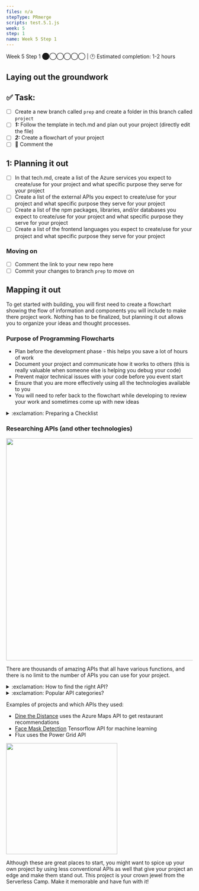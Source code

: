 ```yaml
---
files: n/a
stepType: PRmerge
scripts: test.5.1.js
week: 5
step: 1
name: Week 5 Step 1
---
```

Week 5 Step 1 ⬤◯◯◯◯◯ | 🕐 Estimated completion: 1-2 hours

## Laying out the groundwork

## ✅  Task:
- [ ] Create a new branch called `prep` and create a folder in this branch called `project`
- [ ] ***1:*** Follow the template in tech.md and plan out your project (directly edit the file)
- [ ] ***2:*** Create a flowchart of your project
- [ ] 🚀 Comment the 

## 1: Planning it out
- [ ] In that tech.md, create a list of the Azure services you expect to create/use for your project and what specific purpose they serve for your project
- [ ] Create a list of the external APIs you expect to create/use for your project and what specific purpose they serve for your project
- [ ] Create a list of the npm packages, libraries, and/or databases you expect to create/use for your project and what specific purpose they serve for your project
- [ ] Create a list of the frontend languages you expect to create/use for your project and what specific purpose they serve for your project

### Moving on
- [ ] Comment the link to your new repo here
- [ ] Commit your changes to branch `prep` to move on

## Mapping it out

To get started with building, you will first need to create a flowchart showing the flow of information and components you will include to make there project work. Nothing has to be finalized, but planning it out allows you to organize your ideas and thought processes.

### Purpose of Programming Flowcharts

- Plan before the development phase - this helps you save a lot of hours of work
- Document your project and communicate how it works to others (this is really valuable when someone else is helping you debug your code)
- Prevent major technical issues with your code before you event start
- Ensure that you are more effectively using all the technologies available to you
- You will need to refer back to the flowchart while developing to review your work and sometimes come up with new ideas

<details>
<summary>:exclamation: Preparing a Checklist</summary>
</br> 
As a beginner developer, it is vital that you consider the pros and cons of different technologies before you decide to use them. In this case, you are relatively profient with Azure functions and certain APIs, but for your final project you might find yourself looking into new softwares that you have't interacted before, talking to professionals about them, reading their documentation, and using them in your project.

<br>
<img src="https://i2.wp.com/allhtaccess.info/wp-content/uploads/2018/03/programming.gif?fit=1281%2C716&ssl=1" width=500>

> this you?

You will need to be able to justify your decisions confidently in order to prevent making decisions that will cost you excess time and effort in the developing phase. For this, you will need to start conducting extension research on how the technologies work and how they will be interacting with each other.
<br><br/>
</details>

### Researching APIs (and other technologies)

<img src="https://developers.giphy.com/branch/master/static/api-c99e353f761d318322c853c03ebcf21b.gif" width=600>

There are thousands of amazing APIs that all have various functions, and there is no limit to the number of APIs you can use for your project.

<details>
<summary>:exclamation: How to find the right API?</summary>
</br> 
- Start with a simple Google search or filter through online lists such as [rapidapi.com](rapidapi.com) if you already know what purpose you want your API to serve (e.g. find a location, send an SMS, ...)
- Research lists such as [rapidapi.com](https://rapidapi.com/categories) that have tags/categories that you can filter through to get some ideas if you're looking for 💡 project inspiration 💡 through cool new APIs
- Talk to people in the industry or try watching some API workshops to see what is out there
<br><br/>
</details>

<details>
<summary>:exclamation: Popular API categories?</summary>
</br> 
Some popular API categories previously seen in Serverless Camps include:
- SMS notifications (e.g. Twilio API)
- Location based APIs
- Food related APIs
- Weather APIs
<br><br/>
</details>

Examples of projects and which APIs they used:
- [Dine the Distance](https://bitproject.org/blog/serverless-dine-the-distance) uses the Azure Maps API to get restaurant recommendations
- [Face Mask Detection](https://bitproject.org/blog/serverless-face-mask-detection) Tensorflow API for machine learning
- Flux uses the Power Grid API

<img src="https://twilio-cms-prod.s3.amazonaws.com/images/message-to-mail.width-808.gif" width=300>

Although these are great places to start, you might want to spice up your own project by using less conventional APIs as well that give your project an edge and make them stand out. This project is your crown jewel from the Serverless Camp. Make it memorable and have fun with it!
